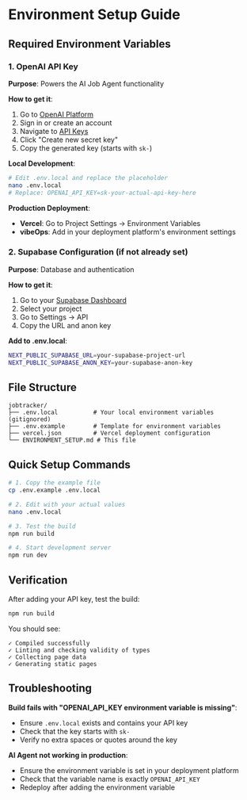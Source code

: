 # Environment Setup Guide

## Required Environment Variables

### 1. OpenAI API Key

**Purpose**: Powers the AI Job Agent functionality

**How to get it**:
1. Go to [OpenAI Platform](https://platform.openai.com/)
2. Sign in or create an account
3. Navigate to [API Keys](https://platform.openai.com/api-keys)
4. Click "Create new secret key"
5. Copy the generated key (starts with `sk-`)

**Local Development**:
```bash
# Edit .env.local and replace the placeholder
nano .env.local
# Replace: OPENAI_API_KEY=sk-your-actual-api-key-here
```

**Production Deployment**:
- **Vercel**: Go to Project Settings → Environment Variables
- **vibeOps**: Add in your deployment platform's environment settings

### 2. Supabase Configuration (if not already set)

**Purpose**: Database and authentication

**How to get it**:
1. Go to your [Supabase Dashboard](https://supabase.com/dashboard)
2. Select your project
3. Go to Settings → API
4. Copy the URL and anon key

**Add to .env.local**:
```bash
NEXT_PUBLIC_SUPABASE_URL=your-supabase-project-url
NEXT_PUBLIC_SUPABASE_ANON_KEY=your-supabase-anon-key
```

## File Structure

```
jobtracker/
├── .env.local          # Your local environment variables (gitignored)
├── .env.example        # Template for environment variables
├── vercel.json         # Vercel deployment configuration
└── ENVIRONMENT_SETUP.md # This file
```

## Quick Setup Commands

```bash
# 1. Copy the example file
cp .env.example .env.local

# 2. Edit with your actual values
nano .env.local

# 3. Test the build
npm run build

# 4. Start development server
npm run dev
```

## Verification

After adding your API key, test the build:
```bash
npm run build
```

You should see:
```
✓ Compiled successfully
✓ Linting and checking validity of types
✓ Collecting page data
✓ Generating static pages
```

## Troubleshooting

**Build fails with "OPENAI_API_KEY environment variable is missing"**:
- Ensure `.env.local` exists and contains your API key
- Check that the key starts with `sk-`
- Verify no extra spaces or quotes around the key

**AI Agent not working in production**:
- Ensure the environment variable is set in your deployment platform
- Check that the variable name is exactly `OPENAI_API_KEY`
- Redeploy after adding the environment variable 